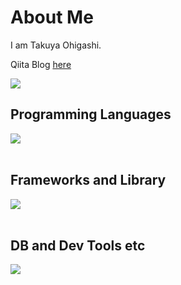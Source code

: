 # About Me

I am Takuya Ohigashi.

Qiita Blog [here](https://qiita.com/ohigashi-tky)

![](https://github-readme-stats.vercel.app/api/top-langs?username=yukimura-manase&show_icons=true&locale=en&layout=compact)

## Programming Languages

<img src="https://skillicons.dev/icons?i=html,css,php,swift,js,ts" /> <br /><br />

## Frameworks and Library

<img src="https://skillicons.dev/icons?i=laravel,vue,next" /> <br /><br />

## DB and Dev Tools etc

<img src="https://skillicons.dev/icons?i=mysql,docker,git,github,githubactions,aws,nginx,linux,vscode,figma" /> <br /><br />